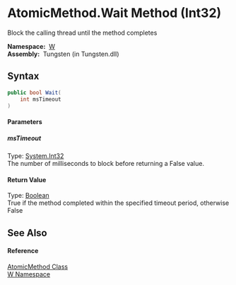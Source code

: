 AtomicMethod.Wait Method (Int32)
================================
   Block the calling thread until the method completes

  **Namespace:**  [W][1]  
  **Assembly:**  Tungsten (in Tungsten.dll)

Syntax
------

```csharp
public bool Wait(
	int msTimeout
)
```

#### Parameters

##### *msTimeout*
Type: [System.Int32][2]  
The number of milliseconds to block before returning a False value.

#### Return Value
Type: [Boolean][3]  
True if the method completed within the specified timeout period, otherwise False

See Also
--------

#### Reference
[AtomicMethod Class][4]  
[W Namespace][1]  

[1]: ../README.md
[2]: http://msdn.microsoft.com/en-us/library/td2s409d
[3]: http://msdn.microsoft.com/en-us/library/a28wyd50
[4]: README.md